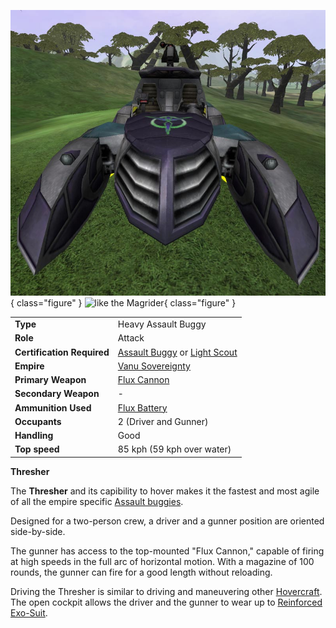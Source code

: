![Thresher](../images/VSThresher.jpg){ class="figure" }
![ like the
[Magrider](Magrider.md)](../images/Thresher_profile.jpg){ class="figure" }

|                            |                                                                                                                          |
| -------------------------- | ------------------------------------------------------------------------------------------------------------------------ |
| **Type**                   | Heavy Assault Buggy                                                                                                      |
| **Role**                   | Attack                                                                                                                   |
| **Certification Required** | [Assault Buggy](../certifications/Assault_Buggy_(Certification).md) or [Light Scout](../certifications/Light_Scout.md) |
| **Empire**                 | [Vanu Sovereignty](../etc/Vanu_Sovereignty.md)                                                                           |
| **Primary Weapon**         | [Flux Cannon](../weapons/Flux_Cannon.md)                                                                                 |
| **Secondary Weapon**       | \-                                                                                                                       |
| **Ammunition Used**        | [Flux Battery](../ammunition/Flux_Battery.md)                                                                            |
| **Occupants**              | 2 (Driver and Gunner)                                                                                                    |
| **Handling**               | Good                                                                                                                     |
| **Top speed**              | 85 kph (59 kph over water)                                                                                               |

**Thresher**

The **Thresher** and its capibility to hover makes it the fastest and most agile
of all the empire specific [Assault buggies](category:_Vehicles.md#Buggies).

Designed for a two-person crew, a driver and a gunner position are oriented
side-by-side.

The gunner has access to the top-mounted "Flux Cannon," capable of firing at
high speeds in the full arc of horizontal motion. With a magazine of 100 rounds,
the gunner can fire for a good length without reloading.

Driving the Thresher is similar to driving and maneuvering other
[Hovercraft](../terminology/Hovercraft.md). The open cockpit allows the driver
and the gunner to wear up to
[Reinforced Exo-Suit](../armor/Reinforced_Exo-Suit.md).
